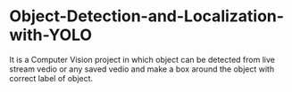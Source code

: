 # Object-Detection-and-Localization-with-YOLO
It is a Computer Vision project in which object can be detected from live stream vedio or any saved vedio and make a box around the object with correct label of object.
